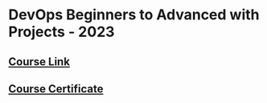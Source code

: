 # DevOps Beginners to Advanced with Projects - 2023

## [Course Link](https://www.udemy.com/course/decodingdevops/)

## [Course Certificate]()

